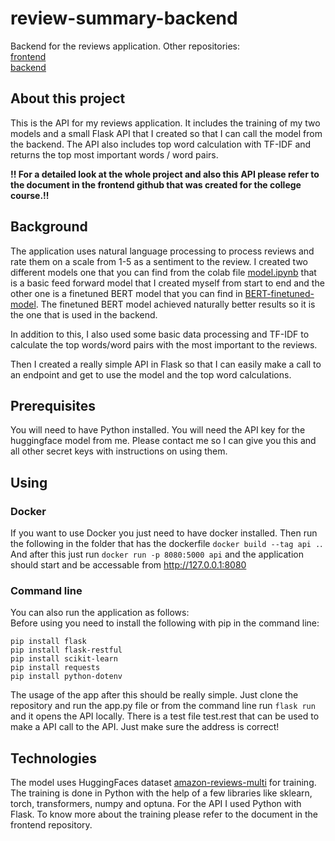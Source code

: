 # review-summary-backend

Backend for the reviews application. Other repositories:
<br />
[frontend](https://github.com/Iispar/reviews-frontend)
<br />
[backend](https://github.com/Iispar/reviews-backend)

## About this project

This is the API for my reviews application. It includes the training of my two models and a small Flask API that I created so that I can call the model from the backend. The API also includes top word calculation with TF-IDF and returns the top most important words / word pairs.

**!! For a detailed look at the whole project and also this API please refer to the document in the frontend github that was created for the college course.!!**

## Background

The application uses natural language processing to process reviews and rate them on a scale from 1-5 as a sentiment to the review. I created two different models one that you can find from the colab file [model.ipynb](https://github.com/Iispar/review-summary-API/blob/main/model.ipynb) that is a basic feed forward model that I created myself from start to end and the other one is a finetuned BERT model that you can find in [BERT-finetuned-model](https://github.com/Iispar/review-summary-API/blob/main/BERT-finetuned-model.ipynb). The finetuned BERT model achieved naturally better results so it is the one that is used in the backend.

In addition to this, I also used some basic data processing and TF-IDF to calculate the top words/word pairs with the most important to the reviews. 

Then I created a really simple API in Flask so that I can easily make a call to an endpoint and get to use the model and the top word calculations.

## Prerequisites 

You will need to have Python installed. You will need the API key for the huggingface model from me. Please contact me so I can give you this and all other secret keys with instructions on using them.

## Using
### Docker
If you want to use Docker you just need to have docker installed. Then run the following in the folder that has the
dockerfile  ```docker build --tag api .```. And after this just run ```docker run -p 8080:5000 api``` and the application
should start and be accessable from http://127.0.0.1:8080

### Command line

You can also run the application as follows: <br />
Before using you need to install the following with pip in the command line:
```
pip install flask
pip install flask-restful
pip install scikit-learn
pip install requests
pip install python-dotenv
```
The usage of the app after this should be really simple. Just clone the repository and run the app.py file or from the command line run ```flask run``` and it opens the API locally. There is a test file test.rest that can be used to make a API call to the API. Just make sure the address is correct!

## Technologies

The model uses HuggingFaces dataset [amazon-reviews-multi](https://huggingface.co/datasets/amazon_reviews_multi/viewer/en/train) for training. The training is done in Python with the help of a few libraries like sklearn, torch, transformers, numpy and optuna. For the API I used Python with Flask. To know more about the training please refer to the document in the frontend repository.

